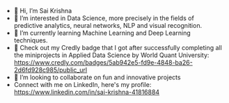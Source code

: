 - 👋 Hi, I’m Sai Krishna
- 👀 I’m interested in Data Science, more precisely in the fields of predictive analytics, neural networks, NLP and visual recognition. 
- 🌱 I’m currently learning Machine Learning and Deep Learning techniques.
- 🌱 Check out my Credly badge that I got after successfully completing all the miniprojects in Applied Data Science by World Quant University: 
  https://www.credly.com/badges/5ab942e5-fd9e-4848-ba26-2d6fd928c985/public_url
- 💞️ I’m looking to collaborate on fun and innovative projects
- Connect with me on LinkedIn, here's my profile: https://www.linkedin.com/in/sai-krishna-41816884

<!---
Sai-Krishna99/Sai-Krishna99 is a ✨ special ✨ repository because its `README.md` (this file) appears on your GitHub profile.
You can click the Preview link to take a look at your changes.
--->
